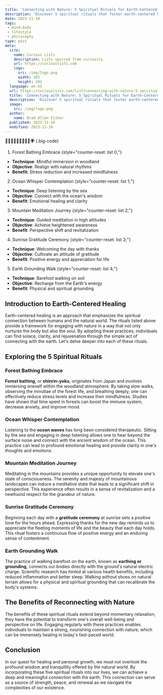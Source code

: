 ```yaml
---
title: 'Connecting with Nature: 5 Spiritual Rituals for Earth-Centered Healing'
description: 'Discover 5 spiritual rituals that foster earth-centered healing, helping you connect with nature and nurture your spirit. Get curious about the natural world.'
date: 2023-11-10
tags:
 - mind-body
 - lifestyle
 - philosophy
type: post
meta:
  site:
    name: Curious Lists
    description: Lists spurred from curiosity.
    url: https://curiouslists.com
    logo:
      src: /img/logo.png
      width: 301
      height: 242
  language: en-US
  url: https://curiouslists.com/list/connecting-with-nature-5-spiritual-rituals-for-earth-centered-healing
  title: 'Connecting with Nature: 5 Spiritual Rituals for Earth-Centered Healing'
  description: 'Discover 5 spiritual rituals that foster earth-centered healing, helping you connect with nature and nurture your spirit. Get curious about the natural world.'
  image:
    src: /img/logo.png
  author:
    name: Brad Allen Fisher
  published: 2023-11-10
  modified: 2023-11-10
---
```



🌱🌳🌿🍃🌾🌞🍂🌻🌈🌍 {.big-code}

1. Forest Bathing Embrace {style="counter-reset: list 0;"}
  - **Technique**: Mindful immersion in woodland
  - **Objective**: Realign with natural rhythms
  - **Benefit**: Stress reduction and increased mindfulness

2. Ocean Whisper Contemplation {style="counter-reset: list 1;"}
  - **Technique**: Deep listening by the sea
  - **Objective**: Connect with the ocean's wisdom
  - **Benefit**: Emotional healing and clarity

3. Mountain Meditation Journey {style="counter-reset: list 2;"}
  - **Technique**: Guided meditation in high altitudes
  - **Objective**: Achieve heightened awareness
  - **Benefit**: Perspective shift and revitalization

4. Sunrise Gratitude Ceremony {style="counter-reset: list 3;"}
  - **Technique**: Welcoming the day with thanks
  - **Objective**: Cultivate an attitude of gratitude
  - **Benefit**: Positive energy and appreciation for life

5. Earth Grounding Walk {style="counter-reset: list 4;"}
  - **Technique**: Barefoot walking on soil
  - **Objective**: Recharge from the Earth's energy
  - **Benefit**: Physical and spiritual grounding
  

## Introduction to Earth-Centered Healing
Earth-centered healing is an approach that emphasizes the spiritual connection between humans and the natural world. The rituals listed above provide a framework for engaging with nature in a way that not only nurtures the body but also the soul. By adopting these practices, individuals can find solace, clarity, and rejuvenation through the simple act of connecting with the earth. Let's delve deeper into each of these rituals.

## Exploring the 5 Spiritual Rituals

### Forest Bathing Embrace
**Forest bathing**, or **shinrin-yoku**, originates from Japan and involves immersing oneself within the woodland atmosphere. By taking slow walks, observing the minutiae of the forest life, and breathing deeply, one can effectively reduce stress levels and increase their mindfulness. Studies have shown that time spent in forests can boost the immune system, decrease anxiety, and improve mood.

### Ocean Whisper Contemplation
Listening to the **ocean waves** has long been considered therapeutic. Sitting by the sea and engaging in deep listening allows one to hear beyond the surface noise and connect with the ancient wisdom of the ocean. This practice can lead to profound emotional healing and provide clarity in one's thoughts and emotions.

### Mountain Meditation Journey
Meditating in the mountains provides a unique opportunity to elevate one's state of consciousness. The serenity and majesty of mountainous landscapes can induce a meditative state that leads to a significant shift in perspective. This experience often results in a sense of revitalization and a newfound respect for the grandeur of nature.

### Sunrise Gratitude Ceremony
Beginning each day with a **gratitude ceremony** at sunrise sets a positive tone for the hours ahead. Expressing thanks for the new day reminds us to appreciate the fleeting moments of life and the beauty that each day holds. This ritual fosters a continuous flow of positive energy and an enduring sense of contentment.

### Earth Grounding Walk
The practice of walking barefoot on the earth, known as **earthing or grounding**, connects our bodies directly with the ground's natural electric charge. Scientific research has hinted at various health benefits, including reduced inflammation and better sleep. Walking without shoes on natural terrain allows for a physical and spiritual grounding that can recalibrate the body's systems.

## The Benefits of Reconnecting with Nature
The benefits of these spiritual rituals extend beyond momentary relaxation; they have the potential to transform one's overall well-being and perspective on life. Engaging regularly with these practices enables individuals to maintain a strong, nourishing connection with nature, which can be immensely healing in today's fast-paced world.

## Conclusion
In our quest for healing and personal growth, we must not overlook the profound wisdom and tranquillity offered by the natural world. By incorporating these five spiritual rituals into our lives, we can achieve a deep and meaningful connection with the earth. This connection can serve as a source of strength, peace, and renewal as we navigate the complexities of our existence.